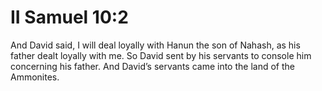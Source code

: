 # II Samuel 10:2

And David said, I will deal loyally with Hanun the son of Nahash, as his father dealt loyally with me. So David sent by his servants to console him concerning his father. And David’s servants came into the land of the Ammonites.
